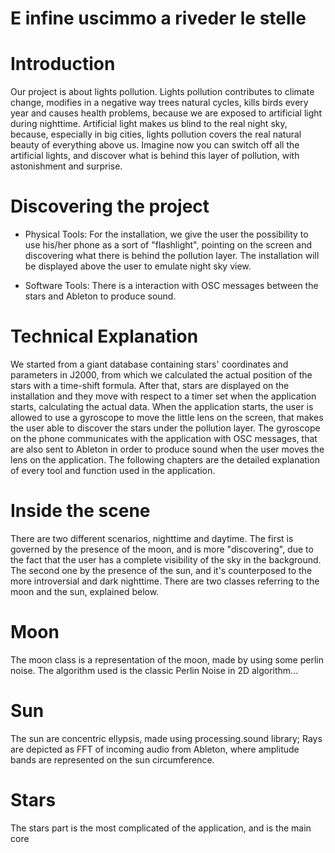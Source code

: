 # E infine uscimmo a riveder le stelle

# Introduction
Our project is about lights pollution. 
Lights pollution contributes to climate change, modifies in a negative way trees natural cycles, kills birds every year and causes health problems, because 
we are exposed to artificial light during nighttime. 
Artificial light makes us blind to the real night sky, because, especially in big cities, lights pollution covers the real natural beauty of everything above us.
Imagine now you can switch off all the artificial lights, and discover what is behind this layer of pollution, with astonishment and surprise. 

# Discovering the project 
- Physical Tools: 
For the installation, we give the user the possibility to use his/her phone as a sort of "flashlight", pointing on the screen and discovering what there is
behind the pollution layer. 
The installation will be displayed above the user to emulate night sky view. 

- Software Tools: 
There is a interaction with OSC messages between the stars and Ableton to produce sound. 

# Technical Explanation 
We started from a giant database containing stars' coordinates and parameters in J2000, from which we calculated the actual position of the stars with a time-shift formula.
After that, stars are displayed on the installation and they move with respect to a timer set when the application starts, calculating the actual data. 
When the application starts, the user is allowed to use a gyroscope to move the little lens on the screen, that makes the user able to discover the stars under the pollution layer.
The gyroscope on the phone communicates with the application with OSC messages, that are also sent to Ableton in order to produce sound when the user moves the lens on the application. 
The following chapters are the detailed explanation of every tool and function used in the application. 

# Inside the scene 
There are two different scenarios, nighttime and daytime. 
The first is governed by the presence of the moon, and is more "discovering", due to the fact that the user has a complete visibility of the sky in the background.
The second one by the presence of the sun, and it's counterposed to the more introversial and dark nighttime. 
There are two classes referring to the moon and the sun, explained below. 

# Moon 
The moon class is a representation of the moon, made by using some perlin noise. 
The algorithm used is the classic Perlin Noise in 2D algorithm...

# Sun 
The sun are concentric ellypsis, made using processing.sound library;
Rays are depicted as FFT of incoming audio from Ableton, where amplitude bands are represented on the sun circumference. 

# Stars
The stars part is the most complicated of the application, and is the main core 
 
 





